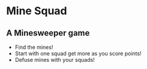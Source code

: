 # Mine Squad

## A Minesweeper game

-   Find the mines!
-   Start with one squad get more as you score points!
-   Defuse mines with your squads!
